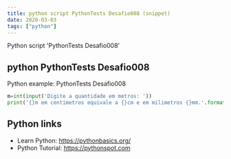 ```yaml
---
title: python script PythonTests Desafio008 (snippet)
date: 2020-03-03
tags: ["python"]
---
```

Python script 'PythonTests Desafio008'


## python PythonTests Desafio008

Python example: PythonTests Desafio008

```python
m=int(input('Digite a quantidade em metros: '))
print('{}m em centimetros equivale a {}cm e em milimetros {}mm.'.format(m,(m*100),(m*1000)))

```

## Python links

- Learn Python: https://pythonbasics.org/
- Python Tutorial: https://pythonspot.com
